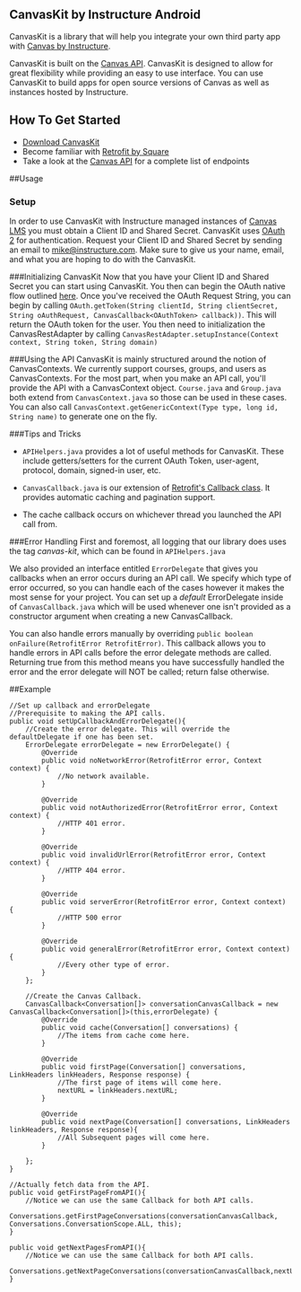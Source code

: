 ## CanvasKit by Instructure Android

CanvasKit is a library that will help you integrate your own third party app with [Canvas by Instructure](https://instructure.com/).

CanvasKit is built on the [Canvas API](https://canvas.instructure.com/doc/api/index.html). CanvasKit is designed to allow for great flexibility while providing an easy to use interface. You can use CanvasKit to build apps for open source versions of Canvas as well as instances hosted by Instructure.

## How To Get Started

- [Download CanvasKit](https://github.com/instructure/linkhere) 
- Become familiar with [Retrofit by Square](http://square.github.io/retrofit/)
- Take a look at the [Canvas API](https://canvas.instructure.com/doc/api/index.html) for a complete list of endpoints

##Usage
### Setup

In order to use CanvasKit with Instructure managed instances of [Canvas LMS](https://github.com/instructure/canvas-lms) you must obtain a Client ID and Shared Secret. CanvasKit uses [OAuth 2](https://canvas.instructure.com/doc/api/file.oauth.html) for authentication. Request your Client ID and Shared Secret by sending an email to <mike@instructure.com>. Make sure to give us your name, email, and what you are hoping to do with the CanvasKit.

###Initializing CanvasKit
Now that you have your Client ID and Shared Secret you can start using CanvasKit. You then can begin the OAuth native flow outlined [here](https://canvas.instructure.com/doc/api/file.oauth.html). Once you've received the OAuth Request String, you can begin by calling `OAuth.getToken(String clientId, String clientSecret, String oAuthRequest, CanvasCallback<OAuthToken> callback))`.
This will return the OAuth token for the user. You then need to initialization the CanvasRestAdapter by calling `CanvasRestAdapter.setupInstance(Context context, String token, String domain)`

###Using the API
CanvasKit is mainly structured around the notion of CanvasContexts. We currently support courses, groups, and users as CanvasContexts. For the most part, when you make an API call, you'll provide the API with a CanvasContext object. `Course.java` and `Group.java` both extend from `CanvasContext.java` so those can be used in these cases. You can also call `CanvasContext.getGenericContext(Type type, long id, String name)` to generate one on the fly.

###Tips and Tricks
* `APIHelpers.java` provides a lot of useful methods for CanvasKit. These include getters/setters for the current OAuth Token, user-agent, protocol, domain, signed-in user, etc.

* `CanvasCallback.java` is our extension of [Retrofit's Callback class](https://github.com/square/retrofit/blob/master/retrofit/src/main/java/retrofit/Callback.java). It provides automatic caching and pagination support. 

* The cache callback occurs on whichever thread you launched the API call from.


###Error Handling
First and foremost, all logging that our library does uses the tag _canvas-kit_, which can be found in `APIHelpers.java` 

We also provided an interface entitled `ErrorDelegate` that gives you callbacks when an error occurs during an API call. We specify which type of error occurred, so you can handle each of the cases however it makes the most sense for your project. You can set up a _default_ ErrorDelegate inside of `CanvasCallback.java` which will be used whenever one isn't provided as a constructor argument when creating a new CanvasCallback.

You can also handle errors manually by overriding `public boolean onFailure(RetrofitError RetrofitError)`. This callback allows you to handle errors in API calls before the error delegate methods are called. Returning true from this method means you have successfully handled the error and the error delegate will NOT be called; return false otherwise.

##Example
    
    //Set up callback and errorDelegate
    //Prerequisite to making the API calls.
    public void setUpCallbackAndErrorDelegate(){
        //Create the error delegate. This will override the defaultDelegate if one has been set.
        ErrorDelegate errorDelegate = new ErrorDelegate() {
            @Override
            public void noNetworkError(RetrofitError error, Context context) {
                //No network available.
            }

            @Override
            public void notAuthorizedError(RetrofitError error, Context context) {
                //HTTP 401 error.
            }

            @Override
            public void invalidUrlError(RetrofitError error, Context context) {
                //HTTP 404 error.
            }

            @Override
            public void serverError(RetrofitError error, Context context) {
                //HTTP 500 error
            }

            @Override
            public void generalError(RetrofitError error, Context context) {
                //Every other type of error.
            }
        };
        
        //Create the Canvas Callback.
        CanvasCallback<Conversation[]> conversationCanvasCallback = new CanvasCallback<Conversation[]>(this,errorDelegate) {
            @Override
            public void cache(Conversation[] conversations) {
                //The items from cache come here.
            }

            @Override
            public void firstPage(Conversation[] conversations, LinkHeaders linkHeaders, Response response) {
                //The first page of items will come here.
                nextURL = linkHeaders.nextURL;
            }

            @Override
            public void nextPage(Conversation[] conversations, LinkHeaders linkHeaders, Response response){
                //All Subsequent pages will come here.
            }

        };
    }

    //Actually fetch data from the API.
    public void getFirstPageFromAPI(){
        //Notice we can use the same Callback for both API calls.   
        Conversations.getFirstPageConversations(conversationCanvasCallback, Conversations.ConversationScope.ALL, this);
    }

    public void getNextPagesFromAPI(){
        //Notice we can use the same Callback for both API calls.   
        Conversations.getNextPageConversations(conversationCanvasCallback,nextURL);
    }
